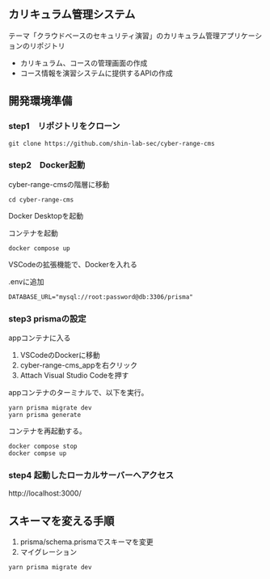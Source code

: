 ## カリキュラム管理システム
テーマ「クラウドベースのセキュリティ演習」のカリキュラム管理アプリケーションのリポジトリ

- カリキュラム、コースの管理画面の作成
- コース情報を演習システムに提供するAPIの作成

## 開発環境準備
### step1　リポジトリをクローン
```
git clone https://github.com/shin-lab-sec/cyber-range-cms
```

### step2　Docker起動
cyber-range-cmsの階層に移動
```
cd cyber-range-cms
```

Docker Desktopを起動

コンテナを起動
```
docker compose up
```


VSCodeの拡張機能で、Dockerを入れる

.envに追加

```
DATABASE_URL="mysql://root:password@db:3306/prisma"
```


### step3 prismaの設定
appコンテナに入る
1. VSCodeのDockerに移動
2. cyber-range-cms_appを右クリック
3. Attach Visual Studio Codeを押す

appコンテナのターミナルで、以下を実行。
```
yarn prisma migrate dev
yarn prisma generate

```

コンテナを再起動する。

```
docker compose stop
docker compse up
```


### step4 起動したローカルサーバーへアクセス
http://localhost:3000/


## スキーマを変える手順

1. prisma/schema.prismaでスキーマを変更
2. マイグレーション

```
yarn prisma migrate dev
```

